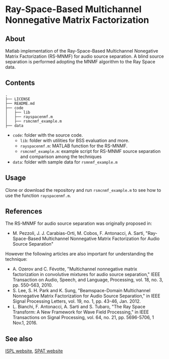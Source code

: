 # Ray-Space-Based Multichannel Nonnegative Matrix Factorization 

## About
Matlab implementation of the Ray-Space-Based Multichannel Nonegative Matrix Factorization (RS-MNMF) for audio source separation.
A blind source separation is performed adopting the MNMF algorithm to the Ray Space data. 

## Contents

```
.
├── LICENSE
├── README.md
├── code
│   ├── lib
│   ├── rayspacenmf.m
│   ├── rsmcnmf_example.m
├── data
```

- `code`: folder with the source code.
    - `lib`: folder with utilities for BSS evaluation and more.
    - `rayspacenmf.m`: MATLAB function for the RS-MNMF.
    - `rsmcnmf_example.m`: example script for RS-MNMF source separation and comparison among the techniques
- `data`: folder with sample data for `rsmnmf_example.m`

## Usage

Clone or download the repository and run `rsmcnmf_example.m` to see how to use the function `rayspacenmf.m`.

## References

The RS-MNMF for audio source separation was originally proposed in:
* M. Pezzoli, J. J. Carabias-Orti, M. Cobos, F. Antonacci, A. Sarti, "Ray-Space-Based Multichannel Nonnegative Matrix Factorization for Audio Source Separation" 

However the following articles are also important for understanding the technique:

* A. Ozerov and C. Févotte, "Multichannel nonnegative matrix factorization in convolutive mixtures for audio source separation," IEEE Transaction on Audio, Speech, and Language, Processing, vol. 18, no. 3, pp. 550–563, 2010.
* S. Lee, S. H. Park and K. Sung, "Beamspace-Domain Multichannel Nonnegative Matrix Factorization for Audio Source Separation," in IEEE Signal Processing Letters, vol. 19, no. 1, pp. 43-46, Jan. 2012.
* L. Bianchi, F. Antonacci, A. Sarti and S. Tubaro, "The Ray Space Transform: A New Framework for Wave Field Processing," in IEEE Transactions on Signal Processing, vol. 64, no. 21, pp. 5696-5706, 1 Nov.1, 2016.

## See also
[ISPL website](http://ispl.deib.polimi.it), [SPAT  website](https://spat.blogs.uv.es)
